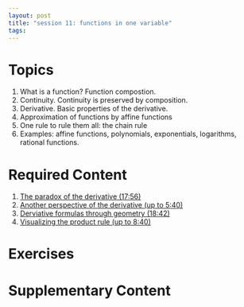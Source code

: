 ```yaml
---
layout: post
title: "session 11: functions in one variable"
tags:
---
```


# Topics


1. What is a function? Function compostion.
2. Continuity. Continuity is preserved by composition.
3. Derivative. Basic properties of the derivative. 
4. Approximation of functions by affine functions
5. One rule to rule them all: the chain rule
6. Examples: affine functions, polynomials, exponentials, logarithms, rational functions.


# Required Content

1. [The paradox of the derivative (17:56)](https://www.youtube.com/watch?v=9vKqVkMQHKk)
2. [Another perspective of the derivative (up to 5:40)](https://www.youtube.com/watch?v=CfW845LNObM)
3. [Derviative formulas through geometry (18:42)](https://www.youtube.com/watch?v=S0_qX4VJhMQ)
4. [Visualizing the product rule (up to 8:40)](https://www.youtube.com/watch?v=YG15m2VwSjA)

# Exercises


# Supplementary Content
